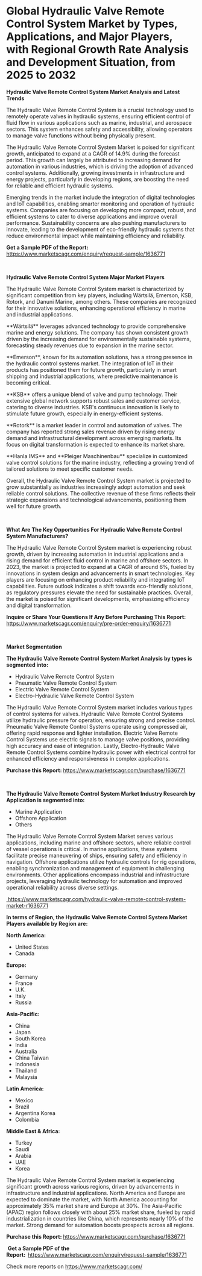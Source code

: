 <p><h1>Global Hydraulic Valve Remote Control System Market by Types, Applications, and Major Players, with Regional Growth Rate Analysis and Development Situation, from 2025 to 2032</h1></p><p><strong>Hydraulic Valve Remote Control System Market Analysis and Latest Trends</strong></p>
<p><p>The Hydraulic Valve Remote Control System is a crucial technology used to remotely operate valves in hydraulic systems, ensuring efficient control of fluid flow in various applications such as marine, industrial, and aerospace sectors. This system enhances safety and accessibility, allowing operators to manage valve functions without being physically present.</p><p>The Hydraulic Valve Remote Control System Market is poised for significant growth, anticipated to expand at a CAGR of 14.9% during the forecast period. This growth can largely be attributed to increasing demand for automation in various industries, which is driving the adoption of advanced control systems. Additionally, growing investments in infrastructure and energy projects, particularly in developing regions, are boosting the need for reliable and efficient hydraulic systems.</p><p>Emerging trends in the market include the integration of digital technologies and IoT capabilities, enabling smarter monitoring and operation of hydraulic systems. Companies are focusing on developing more compact, robust, and efficient systems to cater to diverse applications and improve overall performance. Sustainability concerns are also pushing manufacturers to innovate, leading to the development of eco-friendly hydraulic systems that reduce environmental impact while maintaining efficiency and reliability.</p></p>
<p><strong>Get a Sample PDF of the Report:&nbsp;</strong> <a href="https://www.marketscagr.com/enquiry/request-sample/1636771?utm_campaign=1886&utm_medium=2&utm_source=Github&utm_content=ia&utm_term=17022025&utm_id=hydraulic-valve-remote-control-system">https://www.marketscagr.com/enquiry/request-sample/1636771</a></p>
<p>&nbsp;</p>
<p><strong>Hydraulic Valve Remote Control System Major Market Players</strong></p>
<p><p>The Hydraulic Valve Remote Control System market is characterized by significant competition from key players, including Wärtsilä, Emerson, KSB, Rotork, and Danuni Marine, among others. These companies are recognized for their innovative solutions, enhancing operational efficiency in marine and industrial applications.</p><p>**Wärtsilä** leverages advanced technology to provide comprehensive marine and energy solutions. The company has shown consistent growth driven by the increasing demand for environmentally sustainable systems, forecasting steady revenues due to expansion in the marine sector.</p><p>**Emerson**, known for its automation solutions, has a strong presence in the hydraulic control systems market. The integration of IoT in their products has positioned them for future growth, particularly in smart shipping and industrial applications, where predictive maintenance is becoming critical.</p><p>**KSB** offers a unique blend of valve and pump technology. Their extensive global network supports robust sales and customer service, catering to diverse industries. KSB's continuous innovation is likely to stimulate future growth, especially in energy-efficient systems.</p><p>**Rotork** is a market leader in control and automation of valves. The company has reported strong sales revenue driven by rising energy demand and infrastructural development across emerging markets. Its focus on digital transformation is expected to enhance its market share.</p><p>**Hanla IMS** and **Pleiger Maschinenbau** specialize in customized valve control solutions for the marine industry, reflecting a growing trend of tailored solutions to meet specific customer needs. </p><p>Overall, the Hydraulic Valve Remote Control System market is projected to grow substantially as industries increasingly adopt automation and seek reliable control solutions. The collective revenue of these firms reflects their strategic expansions and technological advancements, positioning them well for future growth.</p></p>
<p>&nbsp;</p>
<p><strong>What Are The Key Opportunities For Hydraulic Valve Remote Control System Manufacturers?</strong></p>
<p><p>The Hydraulic Valve Remote Control System market is experiencing robust growth, driven by increasing automation in industrial applications and a rising demand for efficient fluid control in marine and offshore sectors. In 2023, the market is projected to expand at a CAGR of around 6%, fueled by innovations in system design and advancements in smart technologies. Key players are focusing on enhancing product reliability and integrating IoT capabilities. Future outlook indicates a shift towards eco-friendly solutions, as regulatory pressures elevate the need for sustainable practices. Overall, the market is poised for significant developments, emphasizing efficiency and digital transformation.</p></p>
<p><strong>Inquire or Share Your Questions If Any Before Purchasing This Report:</strong> <a href="https://www.marketscagr.com/enquiry/pre-order-enquiry/1636771?utm_campaign=1886&utm_medium=2&utm_source=Github&utm_content=ia&utm_term=17022025&utm_id=hydraulic-valve-remote-control-system">https://www.marketscagr.com/enquiry/pre-order-enquiry/1636771</a></p>
<p>&nbsp;</p>
<p><strong>Market Segmentation</strong></p>
<p><strong>The Hydraulic Valve Remote Control System Market Analysis by types is segmented into:</strong></p>
<p><ul><li>Hydraulic Valve Remote Control System</li><li>Pneumatic Valve Remote Control System</li><li>Electric Valve Remote Control System</li><li>Electro-Hydraulic Valve Remote Control System</li></ul></p>
<p><p>The Hydraulic Valve Remote Control System market includes various types of control systems for valves. Hydraulic Valve Remote Control Systems utilize hydraulic pressure for operation, ensuring strong and precise control. Pneumatic Valve Remote Control Systems operate using compressed air, offering rapid response and lighter installation. Electric Valve Remote Control Systems use electric signals to manage valve positions, providing high accuracy and ease of integration. Lastly, Electro-Hydraulic Valve Remote Control Systems combine hydraulic power with electrical control for enhanced efficiency and responsiveness in complex applications.</p></p>
<p><strong>Purchase this Report:&nbsp;</strong><a href="https://www.marketscagr.com/purchase/1636771?utm_campaign=1886&utm_medium=2&utm_source=Github&utm_content=ia&utm_term=17022025&utm_id=hydraulic-valve-remote-control-system">https://www.marketscagr.com/purchase/1636771</a></p>
<p>&nbsp;</p>
<p><strong>The Hydraulic Valve Remote Control System Market Industry Research by Application is segmented into:</strong></p>
<p><ul><li>Marine Application</li><li>Offshore Application</li><li>Others</li></ul></p>
<p><p>The Hydraulic Valve Remote Control System Market serves various applications, including marine and offshore sectors, where reliable control of vessel operations is critical. In marine applications, these systems facilitate precise maneuvering of ships, ensuring safety and efficiency in navigation. Offshore applications utilize hydraulic controls for rig operations, enabling synchronization and management of equipment in challenging environments. Other applications encompass industrial and infrastructure projects, leveraging hydraulic technology for automation and improved operational reliability across diverse settings.</p></p>
<p><a href="https://www.marketscagr.com/hydraulic-valve-remote-control-system-market-r1636771?utm_campaign=1886&utm_medium=2&utm_source=Github&utm_content=ia&utm_term=17022025&utm_id=hydraulic-valve-remote-control-system">&nbsp;https://www.marketscagr.com/hydraulic-valve-remote-control-system-market-r1636771</a></p>
<p><strong>In terms of Region, the Hydraulic Valve Remote Control System Market Players available by Region are:</strong></p>
<p>
    <p> <strong> North America: </strong>
        <ul>
            <li>United States</li>
            <li>Canada</li>
        </ul>
        </p> 
    <p> <strong> Europe: </strong>
        <ul>
            <li>Germany</li>
            <li>France</li>
            <li>U.K.</li>
            <li>Italy</li>
            <li>Russia</li>
        </ul>
        </p> 
    <p> <strong> Asia-Pacific: </strong>
        <ul>
            <li>China</li>
            <li>Japan</li>
            <li>South Korea</li>
            <li>India</li>
            <li>Australia</li>
            <li>China Taiwan</li>
            <li>Indonesia</li>
            <li>Thailand</li>
            <li>Malaysia</li>
        </ul>
        </p> 
    <p> <strong> Latin America: </strong>
        <ul>
            <li>Mexico</li>
            <li>Brazil</li>
            <li>Argentina Korea</li>
            <li>Colombia</li>
        </ul>
        </p> 
    <p> <strong> Middle East & Africa: </strong>
        <ul>
            <li>Turkey</li>
            <li>Saudi</li>
            <li>Arabia</li>
            <li>UAE</li>
            <li>Korea</li>
        </ul>
    </p>
    </p>
<p><p>The Hydraulic Valve Remote Control System market is experiencing significant growth across various regions, driven by advancements in infrastructure and industrial applications. North America and Europe are expected to dominate the market, with North America accounting for approximately 35% market share and Europe at 30%. The Asia-Pacific (APAC) region follows closely with about 25% market share, fueled by rapid industrialization in countries like China, which represents nearly 10% of the market. Strong demand for automation boosts prospects across all regions.</p></p>
<p><strong>Purchase this Report: </strong><a href="https://www.marketscagr.com/purchase/1636771?utm_campaign=1886&utm_medium=2&utm_source=Github&utm_content=ia&utm_term=17022025&utm_id=hydraulic-valve-remote-control-system">https://www.marketscagr.com/purchase/1636771</a></p>
<p>&nbsp;<strong>Get a Sample PDF of the Report:&nbsp;&nbsp;</strong><a href="https://www.marketscagr.com/enquiry/request-sample/1636771?utm_campaign=1886&utm_medium=2&utm_source=Github&utm_content=ia&utm_term=17022025&utm_id=hydraulic-valve-remote-control-system">https://www.marketscagr.com/enquiry/request-sample/1636771</a></p>
<p><strong></strong></p>
<p>Check more reports on <a href="https://www.marketscagr.com/?utm_campaign=1886&utm_medium=2&utm_source=Github&utm_content=ia&utm_term=17022025&utm_id=hydraulic-valve-remote-control-system">https://www.marketscagr.com/</a></p>